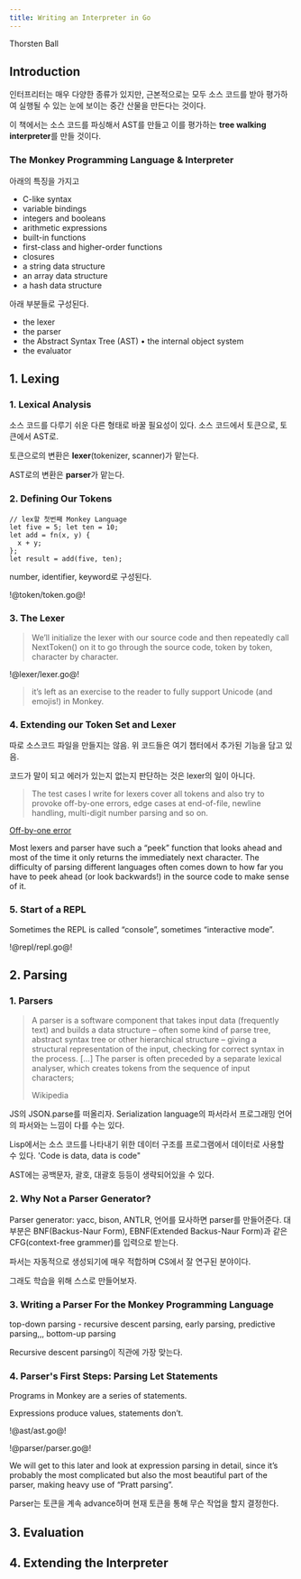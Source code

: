 ```yaml
---
title: Writing an Interpreter in Go
---
```


Thorsten Ball

## Introduction

인터프리터는 매우 다양한 종류가 있지만, 근본적으로는 모두 소스 코드를 받아 평가하여 실행될 수 있는 눈에 보이는 중간 산물을 만든다는 것이다.

이 책에서는 소스 코드를 파싱해서 AST를 만들고 이를 평가하는 **tree walking interpreter**를 만들 것이다.

### The Monkey Programming Language & Interpreter

아래의 특징을 가지고

- C-like syntax
- variable bindings
- integers and booleans
- arithmetic expressions
- built-in functions
- first-class and higher-order functions
- closures
- a string data structure
- an array data structure
- a hash data structure

아래 부분들로 구성된다.

- the lexer
- the parser
- the Abstract Syntax Tree (AST) • the internal object system
- the evaluator

## 1. Lexing

### 1. Lexical Analysis

소스 코드를 다루기 쉬운 다른 형태로 바꿀 필요성이 있다. 소스 코드에서 토큰으로, 토큰에서 AST로.

토큰으로의 변환은 **lexer**(tokenizer, scanner)가 맡는다.

AST로의 변환은 **parser**가 맡는다.

### 2. Defining Our Tokens

```monkey
// lex할 첫번째 Monkey Language
let five = 5; let ten = 10;
let add = fn(x, y) {
  x + y;
};
let result = add(five, ten);
```

number, identifier, keyword로 구성된다.

!@token/token.go@!

### 3. The Lexer

> We’ll initialize the lexer with our source code and then repeatedly call NextToken() on it to go through the source code, token by token, character by character.

!@lexer/lexer.go@!

> it’s left as an exercise to the reader to fully support Unicode (and emojis!) in Monkey.

### 4. Extending our Token Set and Lexer

따로 소스코드 파일을 만들지는 않음. 위 코드들은 여기 챕터에서 추가된 기능을 담고 있음.

코드가 말이 되고 에러가 있는지 없는지 판단하는 것은 lexer의 일이 아니다.

> The test cases I write for lexers cover all tokens and also try to provoke off-by-one errors, edge cases at end-of-file, newline handling, multi-digit number parsing and so on.

[Off-by-one error](https://en.wikipedia.org/wiki/Off-by-one_error)

Most lexers and parser have such a “peek” function that looks ahead and most of the time it only returns the immediately next character. The difficulty of parsing different languages often comes down to how far you have to peek ahead (or look backwards!) in the source code to make sense of it.

### 5. Start of a REPL

Sometimes the REPL is called “console”, sometimes “interactive mode”.

!@repl/repl.go@!

## 2. Parsing

### 1. Parsers

> A parser is a software component that takes input data (frequently text) and builds a data structure – often some kind of parse tree, abstract syntax tree or other hierarchical structure – giving a structural representation of the input, checking for correct syntax in the process. [...] The parser is often preceded by a separate lexical analyser, which creates tokens from the sequence of input characters;
>
> Wikipedia

JS의 JSON.parse를 떠올리자. Serialization language의 파서라서 프로그래밍 언어의 파서와는 느낌이 다를 수는 있다.

Lisp에서는 소스 코드를 나타내기 위한 데이터 구조를 프로그램에서 데이터로 사용할 수 있다. 'Code is data, data is code"

AST에는 공백문자, 괄호, 대괄호 등등이 생략되어있을 수 있다.

### 2. Why Not a Parser Generator?

Parser generator: yacc, bison, ANTLR, 언어를 묘사하면 parser를 만들어준다. 대부분은 BNF(Backus-Naur Form), EBNF(Extended Backus-Naur Form)과 같은 CFG(context-free grammer)를 입력으로 받는다.

파서는 자동적으로 생성되기에 매우 적합하며 CS에서 잘 연구된 분야이다. 

그래도 학습을 위해 스스로 만들어보자. 

### 3. Writing a Parser For the Monkey Programming Language

top-down parsing - recursive descent parsing, early parsing, predictive parsing,,,
bottom-up parsing

Recursive descent parsing이 직관에 가장 맞는다. 

### 4. Parser's First Steps: Parsing Let Statements

Programs in Monkey are a series of statements.

Expressions produce values, statements don’t.

!@ast/ast.go@!

!@parser/parser.go@!

We will get to this later and look at expression parsing in detail, since it’s probably the most complicated but also the most beautiful part of the parser, making heavy use of “Pratt parsing”.

Parser는 토큰을 계속 advance하며 현재 토큰을 통해 무슨 작업을 할지 결정한다. 

## 3. Evaluation

## 4. Extending the Interpreter
